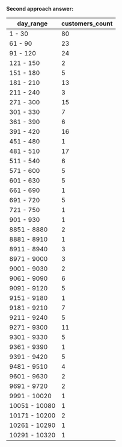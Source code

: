 **Second approach answer:**

|day_range    |customers_count|
|-------------|---------------|
|1 - 30       |80             |
|61 - 90      |23             |
|91 - 120     |24             |
|121 - 150    |2              |
|151 - 180    |5              |
|181 - 210    |13             |
|211 - 240    |3              |
|271 - 300    |15             |
|301 - 330    |7              |
|361 - 390    |6              |
|391 - 420    |16             |
|451 - 480    |1              |
|481 - 510    |17             |
|511 - 540    |6              |
|571 - 600    |5              |
|601 - 630    |5              |
|661 - 690    |1              |
|691 - 720    |5              |
|721 - 750    |1              |
|901 - 930    |1              |
|8851 - 8880  |2              |
|8881 - 8910  |1              |
|8911 - 8940  |3              |
|8971 - 9000  |3              |
|9001 - 9030  |2              |
|9061 - 9090  |6              |
|9091 - 9120  |5              |
|9151 - 9180  |1              |
|9181 - 9210  |7              |
|9211 - 9240  |5              |
|9271 - 9300  |11             |
|9301 - 9330  |5              |
|9361 - 9390  |1              |
|9391 - 9420  |5              |
|9481 - 9510  |4              |
|9601 - 9630  |2              |
|9691 - 9720  |2              |
|9991 - 10020 |1              |
|10051 - 10080|1              |
|10171 - 10200|2              |
|10261 - 10290|1              |
|10291 - 10320|1              |
